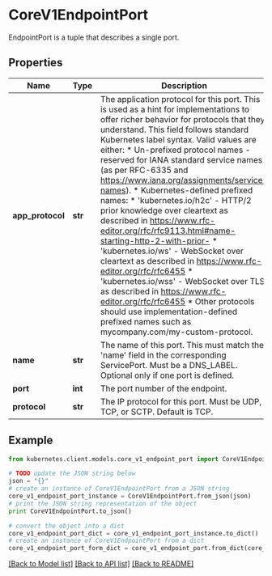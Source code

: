 # CoreV1EndpointPort

EndpointPort is a tuple that describes a single port.

## Properties
Name | Type | Description | Notes
------------ | ------------- | ------------- | -------------
**app_protocol** | **str** | The application protocol for this port. This is used as a hint for implementations to offer richer behavior for protocols that they understand. This field follows standard Kubernetes label syntax. Valid values are either:  * Un-prefixed protocol names - reserved for IANA standard service names (as per RFC-6335 and https://www.iana.org/assignments/service-names).  * Kubernetes-defined prefixed names:   * &#39;kubernetes.io/h2c&#39; - HTTP/2 prior knowledge over cleartext as described in https://www.rfc-editor.org/rfc/rfc9113.html#name-starting-http-2-with-prior-   * &#39;kubernetes.io/ws&#39;  - WebSocket over cleartext as described in https://www.rfc-editor.org/rfc/rfc6455   * &#39;kubernetes.io/wss&#39; - WebSocket over TLS as described in https://www.rfc-editor.org/rfc/rfc6455  * Other protocols should use implementation-defined prefixed names such as mycompany.com/my-custom-protocol. | [optional] 
**name** | **str** | The name of this port.  This must match the &#39;name&#39; field in the corresponding ServicePort. Must be a DNS_LABEL. Optional only if one port is defined. | [optional] 
**port** | **int** | The port number of the endpoint. | 
**protocol** | **str** | The IP protocol for this port. Must be UDP, TCP, or SCTP. Default is TCP. | [optional] 

## Example

```python
from kubernetes.client.models.core_v1_endpoint_port import CoreV1EndpointPort

# TODO update the JSON string below
json = "{}"
# create an instance of CoreV1EndpointPort from a JSON string
core_v1_endpoint_port_instance = CoreV1EndpointPort.from_json(json)
# print the JSON string representation of the object
print CoreV1EndpointPort.to_json()

# convert the object into a dict
core_v1_endpoint_port_dict = core_v1_endpoint_port_instance.to_dict()
# create an instance of CoreV1EndpointPort from a dict
core_v1_endpoint_port_form_dict = core_v1_endpoint_port.from_dict(core_v1_endpoint_port_dict)
```
[[Back to Model list]](../README.md#documentation-for-models) [[Back to API list]](../README.md#documentation-for-api-endpoints) [[Back to README]](../README.md)


